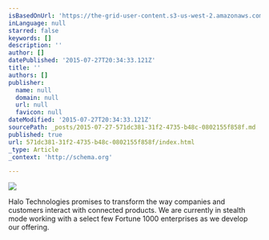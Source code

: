 ```yaml
---
isBasedOnUrl: 'https://the-grid-user-content.s3-us-west-2.amazonaws.com/7e0e7db7-5eba-467a-8df6-3374d722d4ba.jpg'
inLanguage: null
starred: false
keywords: []
description: ''
author: []
datePublished: '2015-07-27T20:34:33.121Z'
title: ''
authors: []
publisher:
  name: null
  domain: null
  url: null
  favicon: null
dateModified: '2015-07-27T20:34:33.121Z'
sourcePath: _posts/2015-07-27-571dc381-31f2-4735-b48c-0802155f858f.md
published: true
url: 571dc381-31f2-4735-b48c-0802155f858f/index.html
_type: Article
_context: 'http://schema.org'

---
```

![](https://the-grid-user-content.s3-us-west-2.amazonaws.com/7e0e7db7-5eba-467a-8df6-3374d722d4ba.jpg)

Halo Technologies promises to transform the way companies and customers interact with connected products. We are currently in stealth mode working with a select few Fortune 1000 enterprises as we develop our offering.